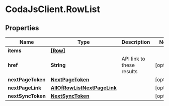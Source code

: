 # CodaJsClient.RowList

## Properties
Name | Type | Description | Notes
------------ | ------------- | ------------- | -------------
**items** | [**[Row]**](Row.md) |  | 
**href** | **String** | API link to these results | [optional] 
**nextPageToken** | [**NextPageToken**](NextPageToken.md) |  | [optional] 
**nextPageLink** | [**AllOfRowListNextPageLink**](AllOfRowListNextPageLink.md) |  | [optional] 
**nextSyncToken** | [**NextSyncToken**](NextSyncToken.md) |  | [optional] 
